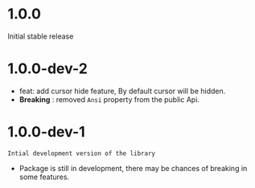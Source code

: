 # 1.0.0
Initial stable release

# 1.0.0-dev-2
  - feat: add cursor hide feature, By default cursor will be hidden.
  - __Breaking__ : removed `Ansi` property from the public Api.
  

# 1.0.0-dev-1
    Intial development version of the library
  - Package is still in development, there may be chances of breaking in some features.


